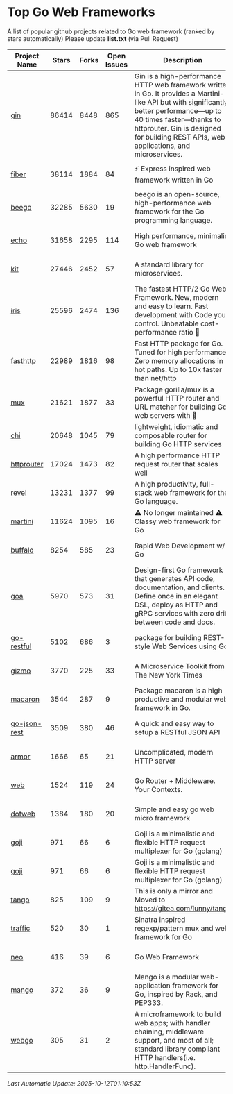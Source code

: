 # Top Go Web Frameworks
A list of popular github projects related to Go web framework (ranked by stars automatically)
Please update **list.txt** (via Pull Request)

| Project Name | Stars | Forks | Open Issues | Description | Last Commit |
| ------------ | ----- | ----- | ----------- | ----------- | ----------- |
| [gin](https://github.com/gin-gonic/gin) | 86414 | 8448 | 865 | Gin is a high-performance HTTP web framework written in Go. It provides a Martini-like API but with significantly better performance—up to 40 times faster—thanks to httprouter. Gin is designed for building REST APIs, web applications, and microservices. | 2025-10-11 11:20:41 |
| [fiber](https://github.com/gofiber/fiber) | 38114 | 1884 | 84 | ⚡️ Express inspired web framework written in Go | 2025-10-11 18:49:58 |
| [beego](https://github.com/beego/beego) | 32285 | 5630 | 19 | beego is an open-source, high-performance web framework for the Go programming language. | 2025-05-26 16:18:52 |
| [echo](https://github.com/labstack/echo) | 31658 | 2295 | 114 | High performance, minimalist Go web framework | 2025-10-07 19:31:32 |
| [kit](https://github.com/go-kit/kit) | 27446 | 2452 | 57 | A standard library for microservices. | 2024-03-13 13:42:15 |
| [iris](https://github.com/kataras/iris) | 25596 | 2474 | 136 | The fastest HTTP/2 Go Web Framework. New, modern and easy to learn. Fast development with Code you control. Unbeatable cost-performance ratio :rocket: | 2025-09-17 09:15:22 |
| [fasthttp](https://github.com/valyala/fasthttp) | 22989 | 1816 | 98 | Fast HTTP package for Go. Tuned for high performance. Zero memory allocations in hot paths. Up to 10x faster than net/http | 2025-10-09 04:47:32 |
| [mux](https://github.com/gorilla/mux) | 21621 | 1877 | 33 | Package gorilla/mux is a powerful HTTP router and URL matcher for building Go web servers with 🦍 | 2024-06-19 23:50:04 |
| [chi](https://github.com/go-chi/chi) | 20648 | 1045 | 79 | lightweight, idiomatic and composable router for building Go HTTP services | 2025-10-09 19:21:01 |
| [httprouter](https://github.com/julienschmidt/httprouter) | 17024 | 1473 | 82 | A high performance HTTP request router that scales well | 2024-01-30 10:56:56 |
| [revel](https://github.com/revel/revel) | 13231 | 1377 | 99 | A high productivity, full-stack web framework for the Go language. | 2022-04-12 20:53:30 |
| [martini](https://github.com/go-martini/martini) | 11624 | 1095 | 16 | ⚠️ No longer maintained ⚠️  Classy web framework for Go | 2017-01-21 21:58:54 |
| [buffalo](https://github.com/gobuffalo/buffalo) | 8254 | 585 | 23 | Rapid Web Development w/ Go | 2025-10-07 17:24:04 |
| [goa](https://github.com/goadesign/goa) | 5970 | 573 | 31 | Design-first Go framework that generates API code, documentation, and clients. Define once in an elegant DSL, deploy as HTTP and gRPC services with zero drift between code and docs. | 2025-10-11 22:40:21 |
| [go-restful](https://github.com/emicklei/go-restful) | 5102 | 686 | 3 | package for building REST-style Web Services using Go | 2025-08-14 12:44:48 |
| [gizmo](https://github.com/nytimes/gizmo) | 3770 | 225 | 33 | A Microservice Toolkit from The New York Times | 2021-04-30 15:27:05 |
| [macaron](https://github.com/go-macaron/macaron) | 3544 | 287 | 9 | Package macaron is a high productive and modular web framework in Go. | 2025-07-14 13:21:36 |
| [go-json-rest](https://github.com/ant0ine/go-json-rest) | 3509 | 380 | 46 | A quick and easy way to setup a RESTful JSON API | 2017-09-13 04:12:08 |
| [armor](https://github.com/labstack/armor) | 1666 | 65 | 21 | Uncomplicated, modern HTTP server | 2019-08-03 18:10:09 |
| [web](https://github.com/gocraft/web) | 1524 | 119 | 24 | Go Router + Middleware. Your Contexts. | 2019-02-07 15:06:52 |
| [dotweb](https://github.com/devfeel/dotweb) | 1384 | 180 | 20 | Simple and easy go web micro framework | 2023-12-13 02:13:17 |
| [goji](https://github.com/goji/goji) | 971 | 66 | 6 | Goji is a minimalistic and flexible HTTP request multiplexer for Go (golang) | 2019-01-26 23:58:29 |
| [goji](https://github.com/goji/goji) | 971 | 66 | 6 | Goji is a minimalistic and flexible HTTP request multiplexer for Go (golang) | 2019-01-26 23:58:29 |
| [tango](https://github.com/lunny/tango) | 825 | 109 | 9 | This is only a mirror and Moved to https://gitea.com/lunny/tango | 2019-05-17 03:31:10 |
| [traffic](https://github.com/gravityblast/traffic) | 520 | 30 | 1 | Sinatra inspired regexp/pattern mux and web framework for Go | 2015-11-26 21:31:07 |
| [neo](https://github.com/ivpusic/neo) | 416 | 39 | 6 | Go Web Framework | 2017-08-14 23:54:31 |
| [mango](https://github.com/paulbellamy/mango) | 372 | 36 | 9 | Mango is a modular web-application framework for Go, inspired by Rack, and PEP333. | 2017-10-17 08:18:43 |
| [webgo](https://github.com/naughtygopher/webgo) | 305 | 31 | 2 | A microframework to build web apps; with handler chaining, middleware support, and most of all; standard library compliant HTTP handlers(i.e. http.HandlerFunc). | 2025-09-23 09:45:51 |

*Last Automatic Update: 2025-10-12T01:10:53Z*